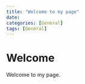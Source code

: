 ```yaml
---
title: "Welcome to my page"
date: 
categories: [General]
tags: [General]
---
```


# Welcome

Welcome to my page. 

